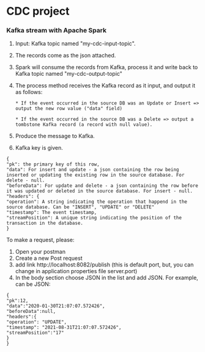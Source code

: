 # CDC project

### Kafka stream with Apache Spark


1) Input: Kafka topic named "my-cdc-input-topic".

2) The records come as the json attached.

3) Spark will consume the records from Kafka, process it and write back to Kafka topic named "my-cdc-output-topic"

4) The process method receives the Kafka record as it input, and output it as follows:

       * If the event occurred in the source DB was an Update or Insert => output the new row value ("data" field)

       * If the event occurred in the source DB was a Delete => output a tombstone Kafka record (a record with null value).

5) Produce the message to Kafka.

6) Kafka key is given.

```
{
"pk": the primary key of this row,
"data": For insert and update - a json containing the row being inserted or updating the existing row in the source database. For delete - null.
"beforeData": For update and delete - a json containing the row before it was updated or deleted in the source database. For insert - null.
"headers": {
"operation": A string indicating the operation that happend in the source database. Can be "INSERT", "UPDATE" or "DELETE"
"timestamp": The event timestamp,
"streamPosition": A unique string indicating the position of the transaction in the database.
}
```
To make a request, please:

1. Open your postman
2. Create a new Post request
3. add link http://localhost:8082/publish (this is default port, but, you can change in application properties file server.port)
4. In the body section choose JSON in the list and add JSON. For example, can be JSON:
```
{
"pk":12,
"data":"2020-01-30T21:07:07.572426",
"beforeData":null,
"headers":{
"operation": "UPDATE",
"timestamp": "2021-08-31T21:07:07.572426",
"streamPosition":"17"
}
}
```
